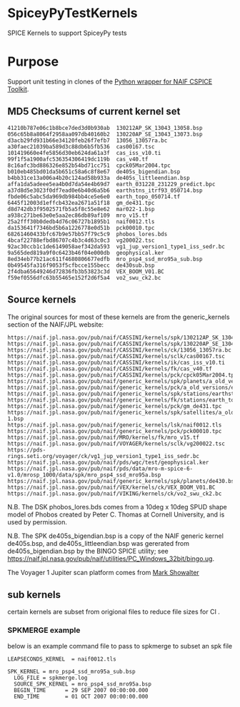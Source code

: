 # SpiceyPyTestKernels
SPICE Kernels to support SpiceyPy tests

# Purpose

Support unit testing in clones of the 
[Python wrapper for NAIF CSPICE Toolkit](https://github.com/AndrewAnnex/SpiceyPy).

## MD5 Checksums of current kernel set

    41210b787e06c1b8bce7ded3d0b930ab  130212AP_SK_13043_13058.bsp
    056c65b8a8064f2958aa097db40160b2  130220AP_SE_13043_13073.bsp
    d3acb29fd931b66e34120feb26f7efb7  13056_13057ra.bc
    a30faec21039ba589d3c88db6b5fb536  cas00167.tsc
    101419660e4fe5856d30eb624da61a3f  cas_iss_v10.ti
    99f1f5a1900afc536354306419dc119b  cas_v40.tf
    8c16afc3bd886326e852b54bd71cc751  cpck05Mar2004.tpc
    b010eb485bd01da5b651c58a6c8f8e67  de405s_bigendian.bsp
    b4bb31ce13a006a4b20c124ad58b933a  de405s_littleendian.bsp
    affa1da5adeee5ea4b0d7da54e4b69d7  earth_031228_231229_predict.bpc
    a37d8d5e3023f0df7ead0e6b40d6a5b6  earthstns_itrf93_050714.bsp
    fbde06c5abc5da969db984bb4ce5e6e0  earth_topo_050714.tf
    6445f12003d1effcb432ea2671a51f18  gm_de431.tpc
    d8d742db3f9502571fb5a5f8c55e8e62  mar022-1.bsp
    a938c271be63e0e5aa2ec86db89af109  mro_v15.tf
    25a2fff30b0dedb4d76c06727b1895b1  naif0012.tls
    da153641f7346bd5b6a1226778e0d51b  pck00010.tpc
    68261460433bfc67b9e57bb57f79c5c9  phobos_lores.bds
    4bcaf22788efbd86707c4b3c4d63c0c3  vg200022.tsc
    92ac30ccb1c1de6149058aef342da593  vg1_jup_version1_type1_iss_sedr.bc
    9a565ded819a9f0c6423b46f04e000db  geophysical.ker
    8ed34eb77b21ac611f4680806677edfb  mro_psp4_ssd_mro95a_sub.bsp
    0b49545fa316f9053f5cfbcce155becc  de430sub.bsp
    2f4dba65649246d72836fb3b53823c3d  VEX_BOOM_V01.BC
    f59ef0556dfc63b55465e152f2d6f5a4  vo2_swu_ck2.bc

## Source kernels

The original sources for most of these kernels are from the generic_kernels section of the NAIF/JPL website:

    https://naif.jpl.nasa.gov/pub/naif/CASSINI/kernels/spk/130212AP_SK_13043_13058.bsp
    https://naif.jpl.nasa.gov/pub/naif/CASSINI/kernels/spk/130220AP_SE_13043_13073.bsp
    https://naif.jpl.nasa.gov/pub/naif/CASSINI/kernels/ck/13056_13057ra.bc
    https://naif.jpl.nasa.gov/pub/naif/CASSINI/kernels/sclk/cas00167.tsc
    https://naif.jpl.nasa.gov/pub/naif/CASSINI/kernels/ik/cas_iss_v10.ti
    https://naif.jpl.nasa.gov/pub/naif/CASSINI/kernels/fk/cas_v40.tf
    https://naif.jpl.nasa.gov/pub/naif/CASSINI/kernels/pck/cpck05Mar2004.tpc
    https://naif.jpl.nasa.gov/pub/naif/generic_kernels/spk/planets/a_old_versions/de405s.bsp
    https://naif.jpl.nasa.gov/pub/naif/generic_kernels/pck/a_old_versions/earth_031228_231229_predict.bpc
    https://naif.jpl.nasa.gov/pub/naif/generic_kernels/spk/stations/earthstns_itrf93_050714.bsp
    https://naif.jpl.nasa.gov/pub/naif/generic_kernels/fk/stations/earth_topo_050714.tf
    https://naif.jpl.nasa.gov/pub/naif/generic_kernels/pck/gm_de431.tpc
    https://naif.jpl.nasa.gov/pub/naif/generic_kernels/spk/satellites/a_old_versions/mar022-1.bsp
    https://naif.jpl.nasa.gov/pub/naif/generic_kernels/lsk/naif0012.tls
    https://naif.jpl.nasa.gov/pub/naif/generic_kernels/pck/pck00010.tpc
    https://naif.jpl.nasa.gov/pub/naif/MRO/kernels/fk/mro_v15.tf
    https://naif.jpl.nasa.gov/pub/naif/VOYAGER/kernels/sclk/vg200022.tsc
    https://pds-rings.seti.org/voyager/ck/vg1_jup_version1_type1_iss_sedr.bc
    https://naif.jpl.nasa.gov/pub/naif/pds/wgc/test/geophysical.ker
    https://naif.jpl.nasa.gov/pub/naif/pds/data/mro-m-spice-6-v1.0/mrosp_1000/data/spk/mro_psp4_ssd_mro95a.bsp
    https://naif.jpl.nasa.gov/pub/naif/generic_kernels/spk/planets/de430.bsp
    https://naif.jpl.nasa.gov/pub/naif/VEX/kernels/ck/VEX_BOOM_V01.BC
    https://naif.jpl.nasa.gov/pub/naif/VIKING/kernels/ck/vo2_swu_ck2.bc

N.B. The DSK phobos_lores.bds comes from a 10deg x 10deg SPUD shape model of Phobos created by Peter C. Thomas at Cornell University, and is used by permission.

N.B. The SPK de405s_bigendian.bsp is a copy of the NAIF generic kernel de405s.bsp, and de405s_littleendian.bsp was gererated from de405s_bigendian.bsp by the BINGO SPICE utility; see https://naif.jpl.nasa.gov/pub/naif/utilities/PC_Windows_32bit/bingo.ug.

The Voyager 1 Jupiter scan platform comes from [Mark Showalter](https://pds-rings.seti.org/voyager/ck/)

## sub kernels
certain kernels are subset from origional files to reduce file sizes for CI .

### SPKMERGE example
below is an example command file to pass to spkmerge to subset an spk file

```
LEAPSECONDS_KERNEL  = naif0012.tls

SPK_KERNEL = mro_psp4_ssd_mro95a_sub.bsp
  LOG_FILE = spkmerge.log
  SOURCE_SPK_KERNEL = mro_psp4_ssd_mro95a.bsp
  BEGIN_TIME      = 29 SEP 2007 00:00:00.000
  END_TIME        = 01 OCT 2007 00:00:00.000
```








